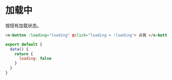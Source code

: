 # 加载中

按钮有加载状态。

```html
<n-button :loading="loading" @click="loading = !loading"> 点我 </n-button>
```

```js
export default {
  data() {
    return {
      loading: false
    }
  }
}
```
